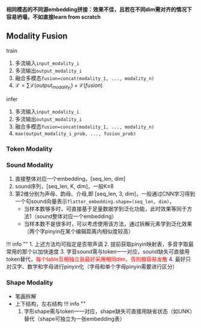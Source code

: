 **相同模态的不同源embedding拼接：效果不佳，且若在不同dim需对齐的情况下容易坍塌，不如直接learn from scratch**

## Modality Fusion
train

1. 多流输入`input_modality_i`
2. 多流输出`output_modality_i`
3. 融合多模态`fusion=concat(modality_1, ..., modality_n)`
4. $\mathcal{L} = \sum \mathcal{L}(output_{modality_i}) + \mathcal{L}(fusion)$

infer

 1. 多流输入`input_modality_i`
 2. 多流输出`output_modality_i`
 3. 融合多模态`fusion=concat(modality_1, ..., modality_n)`
 4. `max(output_modality_i_prob, ..., fusion_prob)`


### Token Modality


### Sound Modality
1. 直接整体对应一个embedding，[seq_len, dim]
2. sound序列，[seq_len, K, dim]，一般K≤8
3. 第2维分别为声母、韵母、介母,即 [seq_len, 3, dim]，一般通过CNN学习得到一个句sound向量表示`flatter_embedding.shape=(seq_len, dim)`，
    - 当样本数够多时，可直接基于足量数据学到泛化功能，此时效果等同于方法1（sound整体对应一个embedding）
    - 当样本数不是很多时，可以考虑使用该方法，通过拆解元素学到泛化效果（两个字pinyin在某个编辑距离内相似度较高）
  
!!! info ""
    1. 上述方法均可指定是否带声调
    2. 提前获取pinyin映射表，多音字取最常用的那个以加快速度
    3. 字音sound需与token一一对应，sound缺失可直接用token替代，<span style="color:red;">每个table互相独立且最好采用相同dim，否则极容易发散</span>
    4. 最好只对汉字、数字和字母进行pinyin化（字母和单个字母pinyin需要进行区分）

    
### Shape Modality
- 笔画拆解
- 上下结构，左右结构
!!! info ""
    1. 字形shape需与token一一对应，shape缺失可直接用缺省状态（如UNK）替代（shape可独立为一张embedding表）
   